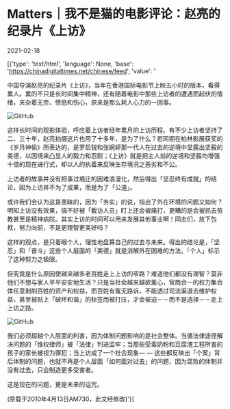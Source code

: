 # Matters｜我不是猫的电影评论：赵亮的纪录片《上访》

2021-02-18

[{'type': 'text/html', 'language': None, 'base': 'https://chinadigitaltimes.net/chinese/feed', 'value': '

中国导演赵亮的纪录片《上访》，当年在香港国际电影节上映五小时的版本，看得累人。累的不只是长时间集中精神，还有随着电影中那些上访者的遭遇而起伏的情绪，夹杂着无奈、愤怒和伤心，原来是那么耗人心力的一回事。

![GitHub](https://chinadigitaltimes.net/chinese/files/2021/02/post-662770-602e37a4cde68.)

这样长时间的观影体验，呼应着上访者经年累月的上访历程。有不少上访者坚持了二、三十年，赵亮拍摄这片也用了十多年，是为了什么？若同期在柏林影展获奖的《岁月神偷》所表达的，是罗启锐和张婉婷那一代人在过去的逆境中显露出坚毅的美德，以困境来凸显人的毅力和忍耐；《上访》就是把主人翁的逆境和坚毅均增强十倍的现在进行式，却以人的执着来反映生存境况之恶劣和不公。

上访者的故事并没有把事过境迁的困难浪漫化，然后得出「坚忍终有成就」的结论，因为上访并不为了成果，而是为了「公道」。

或许我们会认为这是愚昧的，因为「务实」的说，指出了外在环境的问题又如何？明知上访没有效果，搞不好被「截访人员」盯上还会被痛打，更糟的是会被抓去劳教甚至是精神病院。其实上访的时间可以用来发展其他事业啊！同志们，放下包袱，努力向前，不是更理智更美好吗？

这样的观点，是只着眼个人，理性地盘算自己的过去与未来。得出的结论是，「坚忍」和「奋斗」这些个人层面的「美德」就是消解外在困难的方法。「个人」标示了这种努力之极限。

但究竟是什么原因使越来越多老百姓走上上访的窄路？难道他们都没有理智？莫非他们不想与家人平平安安地生活？只是当社会越来越欲薰心，官商合一的权力集合体任意剥削百姓的资产和权益，而百姓有冤无路诉，不能透过司法渠道去维护权益，甚至被贴上「破坏和谐」的标签而被打压，才会被迫－－而不是选择－－走上上访之路。

![GitHub](https://chinadigitaltimes.net/chinese/files/2021/02/post-662770-602e37a4e194a.png)

我们必须超越个人层面的利害，因为体制问题影响的是社会整体。当循法律途径解决问题的「维权律师」被「法律」判进监牢；当那些受毒奶粉和豆腐渣工程所害的孩子的家长被视为罪犯；当上访成了一个社会现象— — 这些都反映出「个案」背后体制的问题，也就不再是个人层面「如何面对过去」的问题，因为腐败的体制并没有过去，只会制造更多受害者。

这是现在的问题，更是未来的诅咒。

(原载于2010年4月13日AM730，此文经修改)'}]